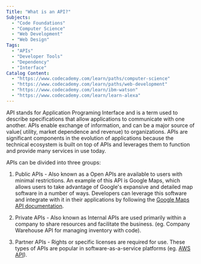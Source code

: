 ```yaml
---
Title: "What is an API?"
Subjects:
  - "Code Foundations"
  - "Computer Science"
  - "Web Development"
  - "Web Design"
Tags:
  - "APIs" 
  - "Developer Tools"
  - "Dependency"
  - "Interface"
Catalog Content:  
  - "https://www.codecademy.com/learn/paths/computer-science"
  - "https://www.codecademy.com/learn/paths/web-development"
  - "https://www.codecademy.com/learn/ibm-watson"
  - "https://www.codecademy.com/learn/learn-alexa"
---
```


API stands for Application Programing Interface and is a term used to describe specifications that allow applications to communicate with one another. APIs enable exchange of information, and can be a major source of value( utility, market dependence and revenue) to organizations. APIs are significant components in the evolution of applications because the technical ecosystem is built on top of APIs and leverages them to function and provide many services in use today.

APIs can be divided into three groups:

1. Public APIs - Also known as a Open APIs are available to users with minimal restrictions. An example of this API is Google Maps, which allows users to take advantage of Google's expansive and detailed map software in a number of ways. Developers can leverage this software and integrate with it in their applications by following the [Google Maps API documentation](https://developers.google.com/maps/apis-by-platform).

2. Private APIs - Also known as Internal APIs are used primarily within a company to share resources and facilitate the business. (eg. Company Warehouse API for managing inventory with code). 

3. Partner APIs - Rights or specific licenses are required for use. These types of APIs are popular in software-as-a-service platforms (eg. [AWS API](https://docs.aws.amazon.com/general/latest/gr/aws-apis.html)).
